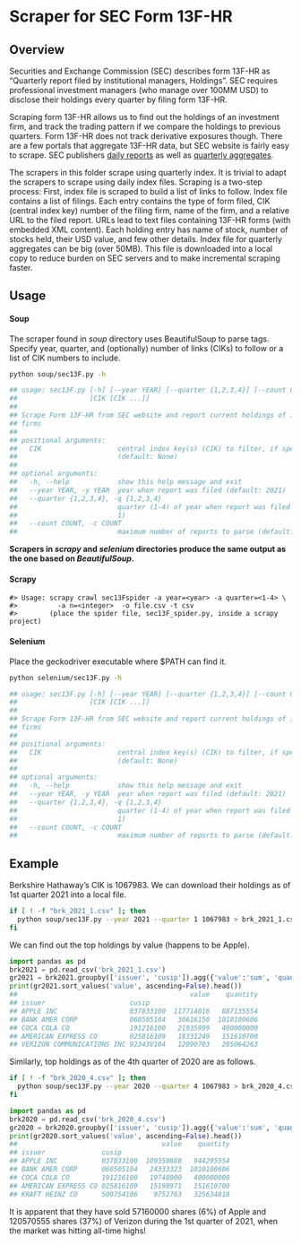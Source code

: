 
<!-- README.md is generated from README.Rmd. Please edit that file -->
<!-- Usage: Rscript -e 'library(rmarkdown); rmarkdown::render("README.Rmd", NULL)' -->

# Scraper for SEC Form 13F-HR

## Overview

Securities and Exchange Commission (SEC) describes form 13F-HR as
“Quarterly report filed by institutional managers, Holdings”. SEC
requires professional investment managers (who manage over 100MM USD) to
disclose their holdings every quarter by filing form 13F-HR.

Scraping form 13F-HR allows us to find out the holdings of an investment
firm, and track the trading pattern if we compare the holdings to
previous quarters. Form 13F-HR does not track derivative exposures
though. There are a few portals that aggregate 13F-HR data, but SEC
website is fairly easy to scrape. SEC publishers [daily
reports](https://www.sec.gov/Archives/edgar/daily-index/) as well as
[quarterly aggregates](https://www.sec.gov/Archives/edgar/full-index/).

The scrapers in this folder scrape using quarterly index. It is trivial
to adapt the scrapers to scrape using daily index files. Scraping is a
two-step process: First, index file is scraped to build a list of links
to follow. Index file contains a list of filings. Each entry contains
the type of form filed, CIK (central index key) number of the filing
firm, name of the firm, and a relative URL to the filed report. URLs
lead to text files containing 13F-HR forms (with embedded XML content).
Each holding entry has name of stock, number of stocks held, their USD
value, and few other details. Index file for quarterly aggregates can be
big (over 50MB). This file is downloaded into a local copy to reduce
burden on SEC servers and to make incremental scraping faster.

## Usage

#### Soup

The scraper found in *soup* directory uses BeautifulSoup to parse tags.
Specify year, quarter, and (optionally) number of links (CIKs) to follow
or a list of CIK numbers to include.

``` zsh
python soup/sec13F.py -h

## usage: sec13F.py [-h] [--year YEAR] [--quarter {1,2,3,4}] [--count COUNT]
##                  [CIK [CIK ...]]
## 
## Scrape Form 13F-HR from SEC website and report current holdings of investment
## firms
## 
## positional arguments:
##   CIK                   central index key(s) (CIK) to filter, if specified
##                         (default: None)
## 
## optional arguments:
##   -h, --help            show this help message and exit
##   --year YEAR, -y YEAR  year when report was filed (default: 2021)
##   --quarter {1,2,3,4}, -q {1,2,3,4}
##                         quarter (1-4) of year when report was filed (default:
##                         1)
##   --count COUNT, -c COUNT
##                         maximum number of reports to parse (default: 2)
```

**Scrapers in *scrapy* and *selenium* directories produce the same
output as the one based on *BeautifulSoup*.**

#### Scrapy

    #> Usage: scrapy crawl sec13Fspider -a year=<year> -a quarter=<1-4> \
    #>          -a n=<integer>  -o file.csv -t csv
    #>        (place the spider file, sec13F_spider.py, inside a scrapy project)

#### Selenium

Place the geckodriver executable where $PATH can find it.

``` zsh
python selenium/sec13F.py -h

## usage: sec13F.py [-h] [--year YEAR] [--quarter {1,2,3,4}] [--count COUNT]
##                  [CIK [CIK ...]]
## 
## Scrape Form 13F-HR from SEC website and report current holdings of investment
## firms
## 
## positional arguments:
##   CIK                   central index key(s) (CIK) to filter, if specified
##                         (default: None)
## 
## optional arguments:
##   -h, --help            show this help message and exit
##   --year YEAR, -y YEAR  year when report was filed (default: 2021)
##   --quarter {1,2,3,4}, -q {1,2,3,4}
##                         quarter (1-4) of year when report was filed (default:
##                         1)
##   --count COUNT, -c COUNT
##                         maximum number of reports to parse (default: 2)
```

## Example

Berkshire Hathaway’s CIK is 1067983. We can download their holdings as
of 1st quarter 2021 into a local file.

``` zsh
if [ ! -f "brk_2021_1.csv" ]; then
  python soup/sec13F.py --year 2021 --quarter 1 1067983 > brk_2021_1.csv
fi
```

We can find out the top holdings by value (happens to be Apple).

``` python
import pandas as pd
brk2021 = pd.read_csv('brk_2021_1.csv')
gr2021 = brk2021.groupby(['issuer', 'cusip']).agg({'value':'sum', 'quantity':'sum'})
print(gr2021.sort_values('value', ascending=False).head())
##                                           value    quantity
## issuer                     cusip                           
## APPLE INC                  037833100  117714016   887135554
## BANK AMER CORP             060505104   30616150  1010100606
## COCA COLA CO               191216100   21935999   400000000
## AMERICAN EXPRESS CO        025816109   18331249   151610700
## VERIZON COMMUNICATIONS INC 92343V104   12090703   205064263
```

Similarly, top holdings as of the 4th quarter of 2020 are as follows.

``` zsh
if [ ! -f "brk_2020_4.csv" ]; then
  python soup/sec13F.py --year 2020 --quarter 4 1067983 > brk_2020_4.csv
fi
```

``` python
import pandas as pd
brk2020 = pd.read_csv('brk_2020_4.csv')
gr2020 = brk2020.groupby(['issuer', 'cusip']).agg({'value':'sum', 'quantity':'sum'})
print(gr2020.sort_values('value', ascending=False).head())
##                                    value    quantity
## issuer              cusip                           
## APPLE INC           037833100  109358868   944295554
## BANK AMER CORP      060505104   24333323  1010100606
## COCA COLA CO        191216100   19748000   400000000
## AMERICAN EXPRESS CO 025816109   15198971   151610700
## KRAFT HEINZ CO      500754106    9752763   325634818
```

It is apparent that they have sold 57160000 shares (6%) of Apple and
120570555 shares (37%) of Verizon during the 1st quarter of 2021, when
the market was hitting all-time highs!
